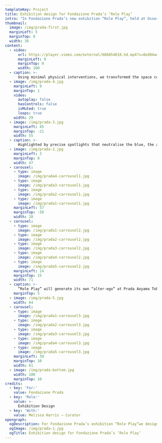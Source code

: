 ```yaml
---
templateKey: Project
title: Exhibition design for Fondazione Prada’s ‘Role Play’ 
intro: "In Fondazione Prada’s new exhibition “Role Play”, held at Osservatorio in Milan, 11 international image-based artists bend and stretch the concept of identity. Embracing its fluidity, the art works on view create a constellation of different perspectives, each with its own character. We designed a space that erased the identity of the building, drawing the individuality of each piece into sharp focus."
thumbnail:
  image: /img/prada-first.jpg
  marginLeft: 5
  marginTop: 0
  width: 36
content:
  - video: 
      url: https://player.vimeo.com/external/686654010.hd.mp4?s=8ed04ae1552ce15c4de6f09b14949d02655f034b&profile_id=175
      marginLeft: 0
      marginTop: 0
      width: 100
  - caption: >-
      Using minimal physical interventions, we transformed the space completely by submerging it in a sea of deep blue lighting. The rich tone of blue invites visitors on a disorienting, intense perceptual experience whilst also creating a homogeneous space that envelops the details of the building.
  - image: /img/prada-4.jpg
    marginLeft: 9
    marginTop: 1
    video:
      autoplay: false
      hasControls: false
      isMuted: true
      loops: true
    width: 29
  - image: /img/prada-3.jpg
    marginLeft: 45
    marginTop: -21
    width: 55
  - caption: >-
      Highlighted by precise spotlights that neutralise the blue, the art work on view seems to float in space, popping out against the monochrome. The result is a paradoxical space that plays on the theme of identity: the blue space has a distinct character of its own whilst having zero influence on the art work, celebrating the unique identity of each piece. 
  - image: /img/prada-2.jpg
    marginLeft: 3
    marginTop: 0
    width: 47
  - carousel:
    - type: image
      image: /img/prada4-carrousel1.jpg
    - type: image
      image: /img/prada3-carrousel1.jpg
    - type: image
      image: /img/prada2-carrousel1.jpg
    - type: image
      image: /img/prada1-carrousel1.jpg
    marginLeft: 57
    marginTop: -50
    width: 28
  - carousel:
    - type: image
      image: /img/prada1-carrousel2.jpg
    - type: image
      image: /img/prada2-carrousel2.jpg
    - type: image
      image: /img/prada3-carrousel2.jpg
    - type: image
      image: /img/prada4-carrousel2.jpg
    - type: image
      image: /img/prada5-carrousel2.jpg
    marginLeft: 14
    marginTop: 15
    width: 71
  - caption: >-
      “Role Play” will generate its own “alter-ego” at Prada Aoyama Tokyo in the form of another show including works by Juno Calypso, Beatrice Marchi, Haruka Sakaguchi and Griselda San Martin, Tomoko Sawada, and Bogosi Sekhukhuni. Prada will present this second exhibition in Tokyo from 11 March to 20 June 2022 with the support of Fondazione Prada.
    marginTop: 5
  - image: /img/prada-5.jpg
    width: 64
  - carousel:
    - type: image
      image: /img/prada1-carrousel3.jpg
    - type: image
      image: /img/prada2-carrousel3.jpg
    - type: image
      image: /img/prada3-carrousel3.jpg
    - type: image
      image: /img/prada4-carrousel3.jpg
    - type: image
      image: /img/prada5-carrousel3.jpg
    marginLeft: 39
    marginTop: 10
    width: 61
  - image: /img/prada-bottom.jpg
    width: 100
    marginTop: 10
credits:
  - key: 'For:'
    value: Fondazione Prada
  - key: 'Role:'
    value: >-
      Exhibition Design
  - key: 'With:'
    value: Melissa Harris – Curator
opengraph:
  ogDescription: For Fondazione Prada’s exhibition “Role Play”we designed a space in blue that erased the identity of the building, drawing the individuality of each piece into sharp focus.
  ogImage: /img/prada-1.jpg
  ogTitle: Exhibition design for Fondazione Prada’s ‘Role Play’
---
```

